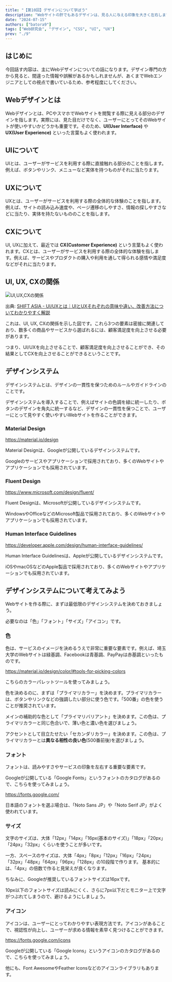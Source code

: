 ```yaml
---
title: "【第10回】デザインについて学ぼう"
description: "Webサイトの肝でもあるデザインは、見る人に与える印象を大きく左右します。今回はデザインについて学び、自分のWebサイトをより魅力的にする方法を考えていきます。"
date: "2024-07-15"
authors: ["batora9"]
tags: ["Web研究会", "デザイン", "CSS", "UI", "UX"]
prev: "./9"
---
```


## はじめに

今回話す内容は、主にWebデザインについての話になります。デザイン専門の方から見ると、間違った情報や誤解があるかもしれませんが、あくまでWebエンジニアとしての視点で書いているため、参考程度にしてください。

## Webデザインとは

Webデザインとは、PCやスマホでWebサイトを閲覧する際に見える部分のデザインを指します。実際には、見た目だけでなく、ユーザーにとってそのWebサイトが使いやすいかどうかも重要です。そのため、**UI(User Interface)** や **UX(User Experience)** といった言葉もよく使われます。

## UIについて

UIとは、ユーザーがサービスを利用する際に直接触れる部分のことを指します。例えば、ボタンやリンク、メニューなど実体を持つものがそれに当たります。

## UXについて

UXとは、ユーザーがサービスを利用する際の全体的な体験のことを指します。例えば、サイトの読み込み速度や、ページ遷移のしやすさ、情報の探しやすさなどに当たり、実体を持たないもののことを指します。

## CXについて

UI, UXに加えて、最近では **CX(Customer Experience)** という言葉もよく使われます。CXとは、ユーザーがサービスを利用する際の全体的な体験を指します。例えば、サービスやプロダクトの購入や利用を通して得られる感情や満足度などがそれに当たります。

## UI, UX, CXの関係

![UI,UX,CXの関係](https://shiftasia.com/wp-content/uploads/2022/04/uiuxcx_01-1.png)

出典: [SHIFT ASIA - UI/UXとは｜UIとUXそれぞれの意味や違い、改善方法についてわかりやすく解説](https://shiftasia.com/ja/column/ui-ux%E3%81%A8%E3%81%AF%E4%BD%95%E3%81%8B/)

これは、UI, UX, CXの関係を示した図です。これら3つの要素は密接に関連しており、数多くの商品やサービスから選ばれるには、顧客満足度を向上させる必要があります。

つまり、UI/UXを向上させることで、顧客満足度を向上させることができ、その結果としてCXを向上させることができるということです。

## デザインシステム

デザインシステムとは、デザインの一貫性を保つためのルールやガイドラインのことです。

デザインシステムを導入することで、例えばサイトの色調を緑に統一したり、ボタンのデザインを角丸に統一するなど、デザインの一貫性を保つことで、ユーザーにとって見やすく使いやすいWebサイトを作ることができます。

### Material Design

<https://material.io/design>

Material Designは、Googleが公開しているデザインシステムです。

Googleのサービスやアプリケーションで採用されており、多くのWebサイトやアプリケーションでも採用されています。

### Fluent Design

<https://www.microsoft.com/design/fluent/>

Fluent Designは、Microsoftが公開しているデザインシステムです。

WindowsやOfficeなどのMicrosoft製品で採用されており、多くのWebサイトやアプリケーションでも採用されています。

### Human Interface Guidelines

<https://developer.apple.com/design/human-interface-guidelines/>

Human Interface Guidelinesは、Appleが公開しているデザインシステムです。

iOSやmacOSなどのApple製品で採用されており、多くのWebサイトやアプリケーションでも採用されています。

## デザインシステムについて考えてみよう

Webサイトを作る際に、まずは最低限のデザインシステムを決めておきましょう。

必要なのは「色」「フォント」「サイズ」「アイコン」です。

### 色

色は、サービスのイメージを決めるうえで非常に重要な要素です。例えば、埼玉大学のWebサイトは緑基調、Facebookは青基調、PayPayは赤基調といったものです。

<https://material.io/design/color/#tools-for-picking-colors>

こちらのカラーパレットツールを使ってみましょう。

色を決めるのに、まずは「プライマリカラー」を決めます。プライマリカラーは、ボタンやリンクなどの強調したい部分に使う色です。「500番」の色を使うことが推奨されています。

メインの補助的な色として「プライマリバリアント」を決めます。この色は、プライマリカラーと同じ色合いで、薄い色と濃い色を選びましょう。

アクセントとして目立たせたい「セカンダリカラー」を決めます。この色は、プライマリカラーとは**異なる相性の良い色**(500番前後)を選びましょう。

### フォント

フォントは、読みやすさやサービスの印象を左右する重要な要素です。

Googleが公開している「Google Fonts」というフォントのカタログがあるので、こちらを使ってみましょう。

<https://fonts.google.com/>

日本語のフォントを選ぶ場合は、「Noto Sans JP」や「Noto Serif JP」がよく使われています。

### サイズ

文字のサイズは、大体「12px」「14px」「16px(基本のサイズ)」「18px」「20px」「24px」「32px」くらいを使うことが多いです。

一方、スペースのサイズは、大体「4px」「8px」「12px」「16px」「24px」「32px」「48px」「64px」「96px」「128px」の10段階で作ります。 基本的には、「4px」の倍数で作ると見栄えが良くなります。

ちなみに、Googleが推奨しているフォントサイズは16pxです。

10px以下のフォントサイズは読みにくく、さらに7px以下だとモニター上で文字がつぶれてしまうので、避けるようにしましょう。

### アイコン

アイコンは、ユーザーにとってわかりやすい表現方法です。アイコンがあることで、視認性が向上し、ユーザーが求める情報を素早く見つけることができます。

<https://fonts.google.com/icons>

Googleが公開している「Google Icons」というアイコンのカタログがあるので、こちらを使ってみましょう。

他にも、Font AwesomeやFeather Iconsなどのアイコンライブラリもあります。
